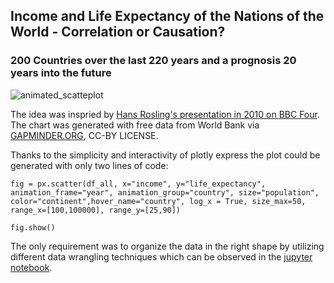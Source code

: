 ## Income and Life Expectancy of the Nations of the World - Correlation or Causation?
### 200 Countries over the last 220 years and a prognosis 20 years into the future 



![animated_scatteplot](animated_scatterplot.gif)




The idea was inspried by [Hans Rosling's presentation in 2010 on BBC Four](https://www.youtube.com/watch?v=jbkSRLYSojo "go to presentation"). The chart was generated with free data from World Bank via [GAPMINDER.ORG](https://www.gapminder.org/data/ "go to page"), CC-BY LICENSE.

Thanks to the simplicity and interactivity of plotly express the plot could be generated with only two lines of code:

`fig = px.scatter(df_all, x="income", y="life_expectancy", animation_frame="year", animation_group="country", size="population", color="continent",hover_name="country", log_x = True, size_max=50, range_x=[100,100000], range_y=[25,90])`

`fig.show()`

The only requirement was to organize the data in the right shape by utilizing different data wrangling techniques which can be observed in the [jupyter notebook](200_Countries_240_Years.ipynb "go to notebook").




